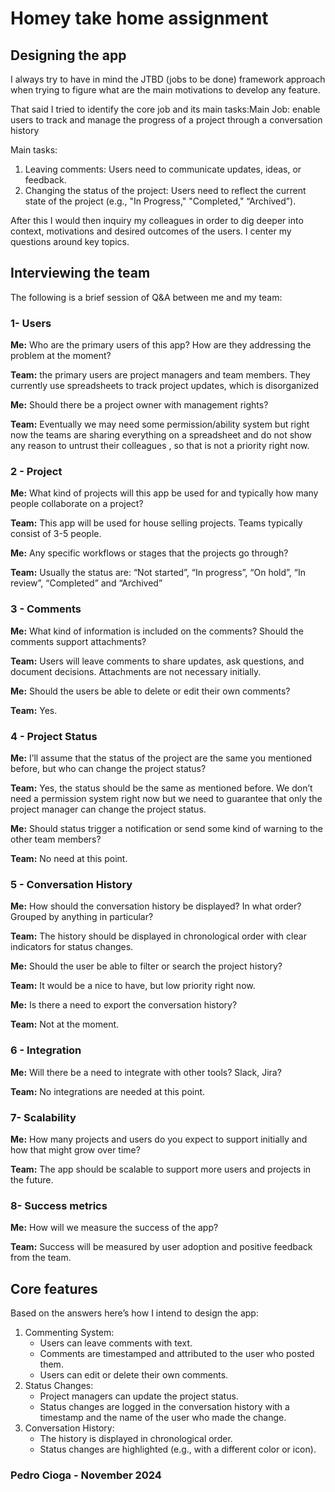 # Homey take home assignment

## Designing the app

I always try to have in mind the JTBD (jobs to be done) framework approach when trying to figure what are the main motivations to develop any feature.

That said I tried to identify the core job and its main tasks:Main Job: enable users to track and manage the progress of a project through a conversation history

Main tasks: 
1. Leaving comments: Users need to communicate updates, ideas, or feedback.
2. Changing the status of the project: Users need to reflect the current state of the project (e.g., "In Progress," "Completed," “Archived”).

After this I would then inquiry my colleagues in order to dig deeper into context, motivations and desired outcomes of the users. I center my questions around key topics.

## Interviewing the team
The following is a brief session of Q&A between me and my team:

### 1- Users
**Me:** Who are the primary users of this app? How are they addressing the problem at the moment?

**Team:** the primary users are project managers and team members. They currently use spreadsheets to track project updates, which is disorganized

**Me:** Should there be a project owner with management rights?

**Team:** Eventually we may need some permission/ability system but right now the teams are sharing everything on a spreadsheet and do not show any reason to untrust their colleagues , so that is not a priority right now.

### 2 - Project

**Me:** What kind of projects will this app be used for and typically how many people collaborate on a project?

**Team:** This app will be used for house selling projects. Teams typically consist of 3-5 people.

**Me:** Any specific workflows or stages that the projects go through?

**Team:** Usually the status are: “Not started”, “In progress”, “On hold”, “In review”, “Completed” and “Archived”

### 3 - Comments

**Me:** What kind of information is included on the comments? Should the comments support attachments?

**Team:** Users will leave comments to share updates, ask questions, and document decisions. Attachments are not necessary initially.

**Me:** Should the users be able to delete or edit their own comments? 

**Team:** Yes.

### 4 - Project Status

**Me:** I’ll assume that the status of the project are the same you mentioned before, but who can change the project status?

**Team:** Yes, the status should be the same as mentioned before. We don’t need a permission system right now but we need to guarantee that only the project manager can change the project status. 

**Me:** Should status trigger a notification or send some kind of warning to the other team members?

**Team:** No need at this point.

### 5 - Conversation History
**Me:** How should the conversation history be displayed? In what order? Grouped by anything in particular?

**Team:** The history should be displayed in chronological order with clear indicators for status changes.

**Me:** Should the user be able to filter or search the project history?

**Team:** It would be a nice to have, but low priority right now.

**Me:** Is there a need to export the conversation history?

**Team:** Not at the moment.

### 6 - Integration
**Me:** Will there be a need to integrate with other tools? Slack, Jira?

**Team:** No integrations are needed at this point.

### 7- Scalability
**Me:** How many projects and users do you expect to support initially and how that might grow over time?

**Team:**  The app should be scalable to support more users and projects in the future.

### 8- Success metrics
**Me:** How will we measure the success of the app?

**Team:** Success will be measured by user adoption and positive feedback from the team.
 

## Core features

Based on the answers here’s how I intend to design the app:
1. Commenting System:
    * Users can leave comments with text.
    * Comments are timestamped and attributed to the user who posted them.
    * Users can edit or delete their own comments.
2. Status Changes:
    * Project managers can update the project status.
    * Status changes are logged in the conversation history with a timestamp and the name of the user who made the change.
3. Conversation History:
    * The history is displayed in chronological order.
    * Status changes are highlighted (e.g., with a different color or icon).




### Pedro Cioga - November 2024

